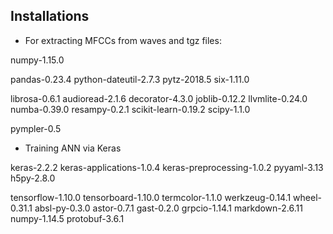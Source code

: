 ## Installations

* For extracting MFCCs from waves and tgz files:

numpy-1.15.0

pandas-0.23.4
python-dateutil-2.7.3 
pytz-2018.5 
six-1.11.0

librosa-0.6.1 
audioread-2.1.6 
decorator-4.3.0 
joblib-0.12.2 
llvmlite-0.24.0 
numba-0.39.0 
resampy-0.2.1 
scikit-learn-0.19.2 
scipy-1.1.0

pympler-0.5

* Training ANN via Keras

keras-2.2.2 
keras-applications-1.0.4 
keras-preprocessing-1.0.2 
pyyaml-3.13
h5py-2.8.0 

tensorflow-1.10.0 
tensorboard-1.10.0 
termcolor-1.1.0 
werkzeug-0.14.1 
wheel-0.31.1
absl-py-0.3.0 
astor-0.7.1 
gast-0.2.0 
grpcio-1.14.1 
markdown-2.6.11 
numpy-1.14.5 
protobuf-3.6.1 

